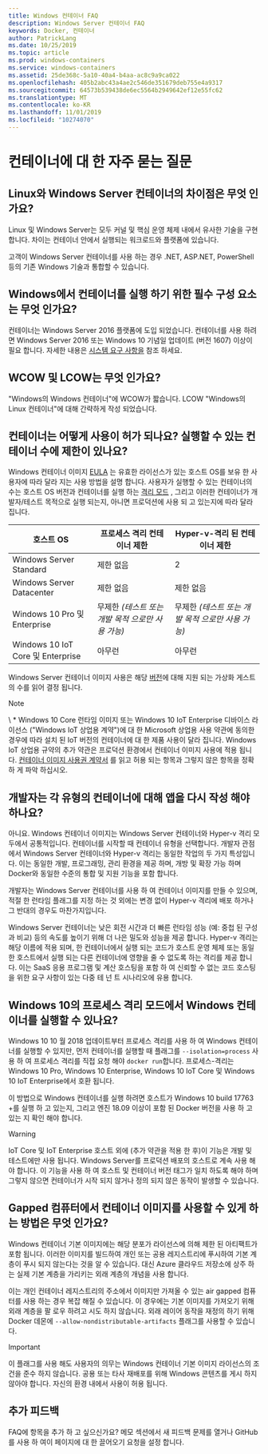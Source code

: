 ```yaml
---
title: Windows 컨테이너 FAQ
description: Windows Server 컨테이너 FAQ
keywords: Docker, 컨테이너
author: PatrickLang
ms.date: 10/25/2019
ms.topic: article
ms.prod: windows-containers
ms.service: windows-containers
ms.assetid: 25de368c-5a10-40a4-b4aa-ac8c9a9ca022
ms.openlocfilehash: 405b2abc43a4ae2c546de351679deb755e4a9317
ms.sourcegitcommit: 64573b539438de6ec5564b2949642ef12e55fc62
ms.translationtype: MT
ms.contentlocale: ko-KR
ms.lasthandoff: 11/01/2019
ms.locfileid: "10274070"
---
```

# <a name="frequently-asked-questions-about-containers"></a>컨테이너에 대 한 자주 묻는 질문

## <a name="whats-the-difference-between-linux-and-windows-server-containers"></a>Linux와 Windows Server 컨테이너의 차이점은 무엇 인가요?

Linux 및 Windows Server는 모두 커널 및 핵심 운영 체제 내에서 유사한 기술을 구현 합니다. 차이는 컨테이너 안에서 실행되는 워크로드와 플랫폼에 있습니다.  

고객이 Windows Server 컨테이너를 사용 하는 경우 .NET, ASP.NET, PowerShell 등의 기존 Windows 기술과 통합할 수 있습니다.

## <a name="what-are-the-prerequisites-for-running-containers-on-windows"></a>Windows에서 컨테이너를 실행 하기 위한 필수 구성 요소는 무엇 인가요?

컨테이너는 Windows Server 2016 플랫폼에 도입 되었습니다. 컨테이너를 사용 하려면 Windows Server 2016 또는 Windows 10 기념일 업데이트 (버전 1607) 이상이 필요 합니다. 자세한 내용은 [시스템 요구 사항을](../deploy-containers/system-requirements.md) 참조 하세요.

## <a name="what-are-wcow-and-lcow"></a>WCOW 및 LCOW는 무엇 인가요?

"Windows의 Windows 컨테이너"에 WCOW가 짧습니다. LCOW "Windows의 Linux 컨테이너"에 대해 간략하게 작성 되었습니다.

## <a name="how-are-containers-licensed-is-there-a-limit-to-the-number-of-containers-i-can-run"></a>컨테이너는 어떻게 사용이 허가 되나요? 실행할 수 있는 컨테이너 수에 제한이 있나요?

Windows 컨테이너 이미지 [EULA](../images-eula.md) 는 유효한 라이선스가 있는 호스트 OS를 보유 한 사용자에 따라 달라 지는 사용 방법을 설명 합니다. 사용자가 실행할 수 있는 컨테이너의 수는 호스트 OS 버전과 컨테이너를 실행 하는 [격리 모드](../manage-containers/hyperv-container.md) , 그리고 이러한 컨테이너가 개발자/테스트 목적으로 실행 되는지, 아니면 프로덕션에 사용 되 고 있는지에 따라 달라 집니다.

|호스트 OS                                                         |프로세스 격리 컨테이너 제한                   |Hyper-v-격리 된 컨테이너 제한                   |
|----------------------------------------------------------------|---------------------------------------------------|---------------------------------------------------|
|Windows Server Standard                                         |제한 없음                                          |2                                                  |
|Windows Server Datacenter                                       |제한 없음                                          |제한 없음                                          |
|Windows 10 Pro 및 Enterprise                                   |무제한 *(테스트 또는 개발 목적 으로만 사용 가능)*|무제한 *(테스트 또는 개발 목적 으로만 사용 가능)*|
|Windows 10 IoT Core 및 Enterprise                             |아무런                                         |아무런                                          |

Windows Server 컨테이너 이미지 사용은 해당 [버전](/windows-server/get-started-19/editions-comparison-19.md)에 대해 지원 되는 가상화 게스트의 수를 읽어 결정 됩니다. <br/>

>[!NOTE]
>\ * Windows 10 Core 런타임 이미지 또는 Windows 10 IoT Enterprise 디바이스 라이선스 ("Windows IoT 상업용 계약")에 대 한 Microsoft 상업용 사용 약관에 동의한 경우에 따라 설치 된 IoT 버전의 컨테이너에 대 한 제품 사용이 달라 집니다. Windows IoT 상업용 규약의 추가 약관은 프로덕션 환경에서 컨테이너 이미지 사용에 적용 됩니다. [컨테이너 이미지 사용권 계약서](../images-eula.md) 를 읽고 허용 되는 항목과 그렇지 않은 항목을 정확 하 게 파악 하십시오.

## <a name="as-a-developer-do-i-have-to-rewrite-my-app-for-each-type-of-container"></a>개발자는 각 유형의 컨테이너에 대해 앱을 다시 작성 해야 하나요?

아니요. Windows 컨테이너 이미지는 Windows Server 컨테이너와 Hyper-v 격리 모두에서 공통적입니다. 컨테이너를 시작할 때 컨테이너 유형을 선택합니다. 개발자 관점에서 Windows Server 컨테이너와 Hyper-v 격리는 동일한 작업의 두 가지 특성입니다. 이는 동일한 개발, 프로그래밍, 관리 환경을 제공 하며, 개방 및 확장 가능 하며 Docker와 동일한 수준의 통합 및 지원 기능을 포함 합니다.

개발자는 Windows Server 컨테이너를 사용 하 여 컨테이너 이미지를 만들 수 있으며, 적절 한 런타임 플래그를 지정 하는 것 외에는 변경 없이 Hyper-v 격리에 배포 하거나 그 반대의 경우도 마찬가지입니다.

Windows Server 컨테이너는 낮은 회전 시간과 더 빠른 런타임 성능 (예: 중첩 된 구성과 비교) 등의 속도를 높이기 위해 더 나은 밀도와 성능을 제공 합니다. Hyper-v 격리는 해당 이름에 적용 되며, 한 컨테이너에서 실행 되는 코드가 호스트 운영 체제 또는 동일한 호스트에서 실행 되는 다른 컨테이너에 영향을 줄 수 없도록 하는 격리를 제공 합니다. 이는 SaaS 응용 프로그램 및 계산 호스팅을 포함 하 여 신뢰할 수 없는 코드 호스팅을 위한 요구 사항이 있는 다중 테 넌 트 시나리오에 유용 합니다.

## <a name="can-i-run-windows-containers-in-process-isolated-mode-on-windows-10"></a>Windows 10의 프로세스 격리 모드에서 Windows 컨테이너를 실행할 수 있나요?

Windows 10 10 월 2018 업데이트부터 프로세스 격리를 사용 하 여 Windows 컨테이너를 실행할 수 있지만, 먼저 컨테이너를 실행할 때 플래그를 `--isolation=process` 사용 하 여 프로세스 격리를 직접 요청 해야 `docker run`합니다. 프로세스-격리는 Windows 10 Pro, Windows 10 Enterprise, Windows 10 IoT Core 및 Windows 10 IoT Enterprise에서 호환 됩니다.

이 방법으로 Windows 컨테이너를 실행 하려면 호스트가 Windows 10 build 17763 +를 실행 하 고 있는지, 그리고 엔진 18.09 이상이 포함 된 Docker 버전을 사용 하 고 있는 지 확인 해야 합니다.

> [!WARNING]
> IoT Core 및 IoT Enterprise 호스트 외에 (추가 약관을 적용 한 후)이 기능은 개발 및 테스트에만 사용 됩니다. Windows Server를 프로덕션 배포의 호스트로 계속 사용 해야 합니다. 이 기능을 사용 하 여 호스트 및 컨테이너 버전 태그가 일치 하도록 해야 하며 그렇지 않으면 컨테이너가 시작 되지 않거나 정의 되지 않은 동작이 발생할 수 있습니다.

## <a name="how-do-i-make-my-container-images-available-on-air-gapped-machines"></a>Gapped 컴퓨터에서 컨테이너 이미지를 사용할 수 있게 하는 방법은 무엇 인가요?

Windows 컨테이너 기본 이미지에는 해당 분포가 라이선스에 의해 제한 된 아티팩트가 포함 됩니다. 이러한 이미지를 빌드하여 개인 또는 공용 레지스트리에 푸시하여 기본 계층이 푸시 되지 않는다는 것을 알 수 있습니다. 대신 Azure 클라우드 저장소에 상주 하는 실제 기본 계층을 가리키는 외래 계층의 개념을 사용 합니다.

이는 개인 컨테이너 레지스트리의 주소에서 이미지만 가져올 수 있는 air gapped 컴퓨터를 사용 하는 경우 복잡 해질 수 있습니다. 이 경우에는 기본 이미지를 가져오기 위해 외래 계층을 팔 로우 하려고 시도 하지 않습니다. 외래 레이어 동작을 재정의 하기 위해 Docker 데몬에 `--allow-nondistributable-artifacts` 플래그를 사용할 수 있습니다.

> [!IMPORTANT]
> 이 플래그를 사용 해도 사용자의 의무는 Windows 컨테이너 기본 이미지 라이선스의 조건을 준수 하지 않습니다. 공용 또는 타사 재배포를 위해 Windows 콘텐츠를 게시 하지 않아야 합니다. 자신의 환경 내에서 사용이 허용 됩니다.

## <a name="additional-feedback"></a>추가 피드백

FAQ에 항목을 추가 하 고 싶으신가요? 메모 섹션에서 새 피드백 문제를 열거나 GitHub를 사용 하 여이 페이지에 대 한 끌어오기 요청을 설정 합니다.
